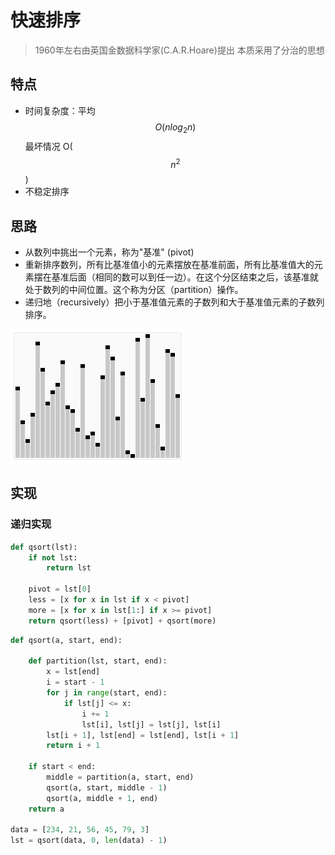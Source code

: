 # 快速排序

> 1960年左右由英国金数据科学家(C.A.R.Hoare)提出
> 本质采用了分治的思想

## 特点

- 时间复杂度：平均 $$ O(nlog_2{n}) $$ 最坏情况 O($$n^2$$)
- 不稳定排序

## 思路

- 从数列中挑出一个元素，称为"基准" (pivot)
- 重新排序数列，所有比基准值小的元素摆放在基准前面，所有比基准值大的元素摆在基准后面（相同的数可以到任一边）。在这个分区结束之后，该基准就处于数列的中间位置。这个称为分区（partition）操作。
- 递归地（recursively）把小于基准值元素的子数列和大于基准值元素的子数列排序。


![](./_image/Sorting_quicksort_anim.gif)


## 实现

### 递归实现

```python
def qsort(lst):
    if not lst:
        return lst

    pivot = lst[0]
    less = [x for x in lst if x < pivot]
    more = [x for x in lst[1:] if x >= pivot]
    return qsort(less) + [pivot] + qsort(more)
```

```python
def qsort(a, start, end):

    def partition(lst, start, end):
        x = lst[end]
        i = start - 1
        for j in range(start, end):
            if lst[j] <= x:
                i += 1
                lst[i], lst[j] = lst[j], lst[i]
        lst[i + 1], lst[end] = lst[end], lst[i + 1]
        return i + 1

    if start < end:
        middle = partition(a, start, end)
        qsort(a, start, middle - 1)
        qsort(a, middle + 1, end)
    return a

data = [234, 21, 56, 45, 79, 3]
lst = qsort(data, 0, len(data) - 1)
```
